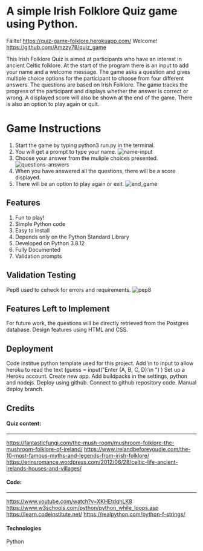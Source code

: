 # A simple Irish Folklore Quiz game using Python.
Fáilte! https://quiz-game-folklore.herokuapp.com/
Welcome! https://github.com/Amzzy78/quiz_game

This Irish Folklore Quiz is aimed at participants who have an interest in ancient Celtic folklore. 
At the start of the program there is an input to add your name and a welcome message. The game asks a question and gives multiple choice options for the participant to choose from four different answers. The questions are based on Irish Folklore.
The game tracks the progress of the participant and displays whether the answer is correct or wrong. A displayed score will also be shown at the end of the game.
There is also an option to play again or quit.


# Game Instructions

1. Start the game by typing python3 run.py in the terminal.
2. You will get a prompt to type your name.
![name-input](https://user-images.githubusercontent.com/62209464/159185925-84de3e74-7bbb-4b17-8249-c279600c9507.jpg)
3. Choose your answer from the muliple choices presented.
![questions-answers](https://user-images.githubusercontent.com/62209464/159185908-dd3249bb-2717-4a55-870d-647d4413c54a.jpg)
4. When you have answered all the questions, there will be a score displayed.
5. There will be an option to play again or exit.
![end_game](https://user-images.githubusercontent.com/62209464/159185931-d87dd255-e80c-4c90-97b8-21265dfd69c4.jpg)

## Features

1. Fun to play!
2. Simple Python code
3. Easy to install
4. Depends only on the Python Standard Library
5. Developed on Python 3.8.12
6. Fully Documented
7. Validation prompts

## Validation Testing
Pep8 used to ceheck for errors and requirements. 
![pep8](https://user-images.githubusercontent.com/62209464/159186228-3a9d866c-f83d-4038-813e-e141f9fb490b.jpg)
## Features Left to Implement
For future work, the questions will be directly retrieved from the Postgres database.
Design features using HTML and CSS.

## Deployment
Code institue python template used for this project.
Add \n to input to allow heroku to read the text (guess = input("Enter (A, B, C, D):\n ") )
Set up a Heroku account.
Create new app.
Add buildpacks in the settings, python and nodejs.
Deploy using github.
Connect to github repository code.
Manual deploy branch.

## Credits

   #### Quiz content:
   -------- 
https://fantasticfungi.com/the-mush-room/mushroom-folklore-the-mushroom-folklore-of-ireland/
https://www.irelandbeforeyoudie.com/the-10-most-famous-myths-and-legends-from-irish-folklore/
https://erinsromance.wordpress.com/2012/06/28/celtic-life-ancient-irelands-houses-and-villages/

   #### Code:
   -------- 
https://www.youtube.com/watch?v=XKHEtdqhLK8
https://www.w3schools.com/python/python_while_loops.asp
https://learn.codeinstitute.net/
https://realpython.com/python-f-strings/
#### Technologies 
Python












